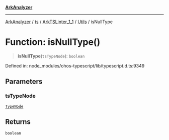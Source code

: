 [**ArkAnalyzer**](../../../../../../../../README.md)

***

[ArkAnalyzer](../../../../../../../../globals.md) / [ts](../../../../../README.md) / [ArkTSLinter\_1\_1](../../../README.md) / [Utils](../README.md) / isNullType

# Function: isNullType()

> **isNullType**(`tsTypeNode`): `boolean`

Defined in: node\_modules/ohos-typescript/lib/typescript.d.ts:9349

## Parameters

### tsTypeNode

[`TypeNode`](../../../../../interfaces/TypeNode.md)

## Returns

`boolean`
